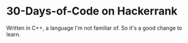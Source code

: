 # 30-Days-of-Code on Hackerrank
Written in C++, a language I'm not familiar of. So it's a good change to learn.
